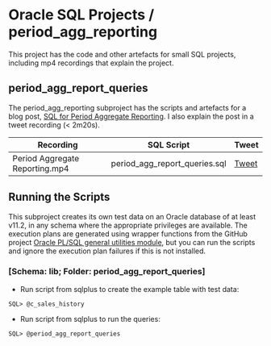 # Oracle SQL Projects / period_agg_reporting
This project has the code and other artefacts for small SQL projects, including mp4 recordings that explain the project.

## period_agg_report_queries
The period_agg_reporting subproject has the scripts and artefacts for a blog post, [SQL for Period Aggregate Reporting](http://aprogrammerwrites.eu/?p=3006). I also explain the post in a tweet recording (< 2m20s).

Recording                      | SQL Script                    | Tweet
-------------------------------|-------------------------------|------
Period Aggregate Reporting.mp4 | period_agg_report_queries.sql | [Tweet](https://twitter.com/BrenPatF/status/)

## Running the Scripts
This subproject creates its own test data on an Oracle database of at least v11.2, in any schema where the appropriate privileges are available. The execution plans are generated using wrapper functions from the GitHub project [Oracle PL/SQL general utilities module](https://github.com/BrenPatF/oracle_plsql_utils), but you can run the scripts and ignore the execution plan failures if this is not installed.
### [Schema: lib; Folder: period_agg_report_queries]

- Run script from sqlplus to create the example table with test data:
```
SQL> @c_sales_history
```
- Run script from sqlplus to run the queries:
```
SQL> @period_agg_report_queries
```
